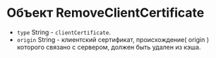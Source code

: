 # Объект RemoveClientCertificate

* `type` String - `clientCertificate`.
* `origin` String - клиентский сертификат, происхождение( origin ) которого связано с сервером, должен быть удален из кэша.

